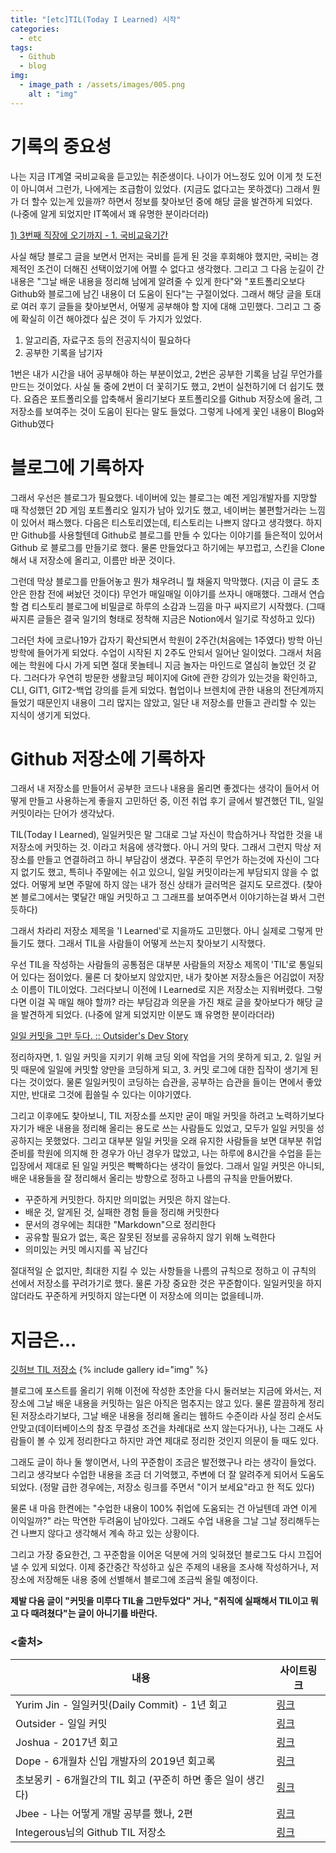 ```yaml
---
title: "[etc]TIL(Today I Learned) 시작"
categories:
  - etc
tags:
  - Github
  - blog
img:
  - image_path : /assets/images/005.png
    alt : "img"
---
```

# 기록의 중요성

나는 지금 IT계열 국비교육을 듣고있는 취준생이다. 나이가 어느정도 있어 이게 첫 도전이 아니여서 그런가, 나에게는 조급함이 있었다. (지금도 없다고는 못하겠다) 그래서 뭔가 더 할수 있는게 있을까? 하면서 정보를 찾아보던 중에 해당 글을 발견하게 되었다. (나중에 알게 되었지만 IT쪽에서 꽤 유명한 분이라더라)

[1) 3번째 직장에 오기까지 - 1. 국비교육기간](https://jojoldu.tistory.com/277)

사실 해당 블로그 글을 보면서 먼저는 국비를 듣게 된 것을 후회해야 했지만, 국비는 경제적인 조건이 더해진 선택이었기에 어쩔 수 없다고 생각했다. 그리고 그 다음 눈길이 간 내용은 "그날 배운 내용을 정리해 남에게 알려줄 수 있게 한다"와 "포트폴리오보다 Github와 블로그에 남긴 내용이 더 도움이 된다"는 구절이었다. 그래서 해당 글을 토대로 여러 후기 글들을 찾아보면서, 어떻게 공부해야 할 지에 대해 고민했다. 그리고 그 중에 확실히 이건 해야겠다 싶은 것이 두 가지가 있었다.

1.  알고리즘, 자료구조 등의 전공지식이 필요하다
2.  공부한 기록을 남기자

1번은 내가 시간을 내어 공부해야 하는 부분이었고, 2번은 공부한 기록을 남길 무언가를 만드는 것이었다. 사실 둘 중에 2번이 더 꽃히기도 했고, 2번이 실천하기에 더 쉽기도 했다. 요즘은 포트폴리오를 압축해서 올리기보다 포트폴리오를 Github 저장소에 올려, 그 저장소를 보여주는 것이 도움이 된다는 말도 들었다. 그렇게 나에게 꽃인 내용이 Blog와 Github였다

# 블로그에 기록하자

그래서 우선은 블로그가 필요했다. 네이버에 있는 블로그는 예전 게임개발자를 지망할 때 작성했던 2D 게임 포트폴리오 일지가 남아 있기도 했고, 네이버는 불편할거라는 느낌이 있어서 패스했다. 다음은 티스토리였는데, 티스토리는 나쁘지 않다고 생각했다. 하지만 Github를 사용할텐데 Github로 블로그를 만들 수 있다는 이야기를 들은적이 있어서 Github 로 블로그를 만들기로 했다. 물론 만들었다고 하기에는 부끄럽고, 스킨을 Clone해서 내 저장소에 올리고, 이름만 바꾼 것이다.

그런데 막상 블로그를 만들어놓고 뭔가 채우려니 뭘 채울지 막막했다. (지금 이 글도 초안은 한참 전에 써놨던 것이다) 무언가 매일매일 이야기를 쓰자니 애매했다. 그래서 연습할 겸 티스토리 블로그에 비밀글로 하루의 소감과 느낌을 마구 싸지르기 시작했다. (그때 싸지른 글들은 결국 일기의 형태로 정착해 지금은 Notion에서 일기로 작성하고 있다)

그러던 차에 코로나19가 갑자기 확산되면서 학원이 2주간(처음에는 1주였다) 방학 아닌 방학에 들어가게 되었다. 수업이 시작된 지 2주도 안되서 일어난 일이었다. 그래서 처음에는 학원에 다시 가게 되면 절대 못놀테니 지금 놀자는 마인드로 열심히 놀았던 것 같다. 그러다가 우연히 방문한 생활코딩 페이지에 Git에 관한 강의가 있는것을 확인하고, CLI, GIT1, GIT2-백업 강의를 듣게 되었다. 협업이나 브렌치에 관한 내용의 전단계까지 들었기 때문인지 내용이 그리 많지는 않았고, 일단 내 저장소를 만들고 관리할 수 있는 지식이 생기게 되었다.

# Github 저장소에 기록하자

그래서 내 저장소를 만들어서 공부한 코드나 내용을 올리면 좋겠다는 생각이 들어서 어떻게 만들고 사용하는게 좋을지 고민하던 중, 이전 취업 후기 글에서 발견했던 TIL, 일일 커밋이라는 단어가 생각났다.

TIL(Today I Learned), 일일커밋은 말 그대로 그날 자신이 학습하거나 작업한 것을 내 저장소에 커밋하는 것. 이라고 처음에 생각했다. 아니 거의 맞다. 그래서 그런지 막상 저장소를 만들고 연결하려고 하니 부담감이 생겼다. 꾸준히 무언가 하는것에 자신이 그다지 없기도 했고, 특히나 주말에는 쉬고 있으니, 일일 커밋이라는게 부담되지 않을 수 없었다. 어떻게 보면 주말에 하지 않는 내가 정신 상태가 글러먹은 걸지도 모르겠다. (찾아본 블로그에서는 몇달간 매일 커밋하고 그 그래프를 보여주면서 이야기하는걸 봐서 그런듯하다)

그래서 차라리 저장소 제목을 'I Learned'로 지을까도 고민했다. 아니 실제로 그렇게 만들기도 했다. 그래서 TIL을 사람들이 어떻게 쓰는지 찾아보기 시작했다.

우선 TIL을 작성하는 사람들의 공통점은 대부분 사람들의 저장소 제목이 'TIL'로 통일되어 있다는 점이었다. 물론 더 찾아보지 않았지만, 내가 찾아본 저장소들은 어김없이 저장소 이름이 TIL이었다. 그러다보니 이전에 I Learned로 지은 저장소는 지워버렸다. 그렇다면 이걸 꼭 매일 해야 할까? 라는 부담감과 의문을 가진 채로 글을 찾아보다가 해당 글을 발견하게 되었다. (나중에 알게 되었지만 이분도 꽤 유명한 분이라더라)

[일일 커밋을 그만 두다. :: Outsider's Dev Story](https://blog.outsider.ne.kr/1193)

정리하자면, 1. 일일 커밋을 지키기 위해 코딩 외에 작업을 거의 못하게 되고, 2. 일일 커밋 때문에 일일에 커밋할 양만을 코딩하게 되고, 3. 커밋 로그에 대한 집작이 생기게 된다는 것이었다. 물론 일일커밋이 코딩하는 습관을, 공부하는 습관을 들이는 면에서 좋았지만, 반대로 그것에 휩쓸릴 수 있다는 이야기였다.

그리고 이후에도 찾아보니, TIL 저장소를 쓰지만 굳이 매일 커밋을 하려고 노력하기보다 자기가 배운 내용을 정리해 올리는 용도로 쓰는 사람들도 있었고, 모두가 일일 커밋을 성공하지는 못했었다. 그리고 대부분 일일 커밋을 오래 유지한 사람들을 보면 대부분 취업 준비를 학원에 의지해 한 경우가 아닌 경우가 많았고, 나는 하루에 8시간을 수업을 듣는 입장에서 제대로 된 일일 커밋은 빡빡하다는 생각이 들었다. 그래서 일일 커밋은 아니되, 배운 내용들을 잘 정리해서 올리는 방향으로 정하고 나름의 규칙을 만들어봤다.

-   꾸준하게 커밋한다. 하지만 의미없는 커밋은 하지 않는다.
-   배운 것, 알게된 것, 실패한 경험 들을 정리해 커밋한다
-   문서의 경우에는 최대한 "Markdown"으로 정리한다
-   공유할 필요가 없는, 혹은 잘못된 정보를 공유하지 않기 위해 노력한다
-   의미있는 커밋 메시지를 꼭 남긴다

절대적일 순 없지만, 최대한 지킬 수 있는 사항들을 나름의 규칙으로 정하고 이 규칙의 선에서 저장소를 꾸려가기로 했다. 물론 가장 중요한 것은 꾸준함이다. 일일커밋을 하지 않더라도 꾸준하게 커밋하지 않는다면 이 저장소에 의미는 없을테니까.

# 지금은...

[깃허브 TIL 저장소](https://github.com/dlehd333/TIL)
{% include gallery id="img" %}

블로그에 포스트를 올리기 위해 이전에 작성한 초안을 다시 둘러보는 지금에 와서는, 저장소에 그날 배운 내용을 커밋하는 일은 아직은 멈추지는 않고 있다. 물론 깔끔하게 정리된 저장소라기보다, 그날 배운 내용을 정리해 올리는 웹하드 수준이라 사실 정리 순서도 안맞고(데이터베이스의 참조 무결성 조건을 차례대로 쓰지 않는다거나), 나는 그래도 사람들이 볼 수 있게 정리한다고 하지만 과연 제대로 정리한 것인지 의문이 들 때도 있다.

그래도 글이 하나 둘 쌓이면서, 나의 꾸준함이 조금은 발전했구나 라는 생각이 들었다. 그리고 생각보다 수업한 내용을 조금 더 기억했고, 주변에 더 잘 알려주게 되어서 도움도 되었다. (정말 급한 경우에는, 저장소 링크를 주면서 "이거 보세요"라고 한 적도 있다)

물론 내 마음 한켠에는 "수업한 내용이 100% 취업에 도움되는 건 아닐텐데 과연 이게 이익일까?" 라는 막연한 두려움이 남아있다. 그래도 수업 내용을 그날 그날 정리해두는건 나쁘지 않다고 생각해서 계속 하고 있는 상황이다.

그리고 가장 중요한건, 그 꾸준함을 이어온 덕분에 거의 잊혀졌던 블로그도 다시 끄집어 낼 수 있게 되었다. 이제 중간중간 작성하고 싶은 주제의 내용을 조사해 작성하거나, 저장소에 저장해둔 내용 중에 선별해서 블로그에 조금씩 올릴 예정이다.

**제발 다음 글이 "커밋을 미루다 TIL을 그만두었다" 거나, "취직에 실패해서 TIL이고 뭐고 다 때려쳤다"는 글이 아니기를 바란다.**

### <출처>

|내용|사이트링크|
|---|---|
|Yurim Jin - 일일커밋(Daily Commit) - 1년 회고|[링크](https://milooy.wordpress.com/2016/07/02/daily-commit-1-year/)|
|Outsider - 일일 커밋|[링크](https://blog.outsider.ne.kr/1141)|
|Joshua - 2017년 회고|[링크](http://blog.devjoshua.me/2017/12/28/171228-2017%EB%85%84%ED%9A%8C%EA%B3%A0/)|
|Dope - 6개월차 신입 개발자의 2019년 회고록|[링크](https://medium.com/webeveloper/6%EA%B0%9C%EC%9B%94%EC%B0%A8-%EC%8B%A0%EC%9E%85-%EA%B0%9C%EB%B0%9C%EC%9E%90%EC%9D%98-2019%EB%85%84-%ED%9A%8C%EA%B3%A0%EB%A1%9D-8781a998e844)|
|초보몽키 - 6개월간의 TIL 회고 (꾸준히 하면 좋은 일이 생긴다)|[링크](https://wayhome25.github.io/til/2017/08/14/TIL-for-6-months/)|
|Jbee - 나는 어떻게 개발 공부를 했나, 2편|[링크](https://jbee.io/essay/how_do_i_study_2/)|
|Integerous님의 Github TIL 저장소|[링크](https://github.com/Integerous/TIL)|

